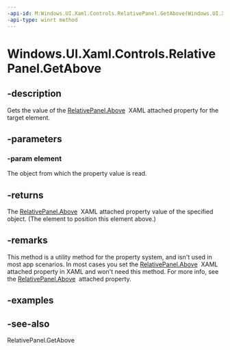 ```yaml
---
-api-id: M:Windows.UI.Xaml.Controls.RelativePanel.GetAbove(Windows.UI.Xaml.UIElement)
-api-type: winrt method
---
```


<!-- Method syntax
public object GetAbove(Windows.UI.Xaml.UIElement element)
-->

# Windows.UI.Xaml.Controls.RelativePanel.GetAbove

## -description
Gets the value of the [RelativePanel.Above](relativepanel_above.md)  XAML attached property for the target element.

## -parameters
### -param element
The object from which the property value is read.

## -returns
The [RelativePanel.Above](relativepanel_above.md)  XAML attached property value of the specified object. (The element to position this element above.)

## -remarks
This method is a utility method for the property system, and isn't used in most app scenarios. In most cases you set the [RelativePanel.Above](relativepanel_above.md)  XAML attached property in XAML and won't need this method. For more info, see the [RelativePanel.Above](relativepanel_above.md)  attached property.

## -examples

## -see-also
RelativePanel.GetAbove
